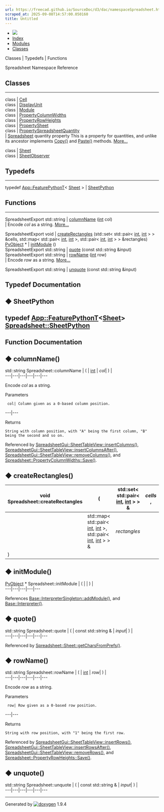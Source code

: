 ```yaml
---
url: https://freecad.github.io/SourceDoc/d3/dac/namespaceSpreadsheet.html
scraped_at: 2025-09-08T14:57:00.050160
title: Untitled
---
```


  * [ ![](https://www.freecad.org/svg/logo-freecad.svg) ](https://freecadweb.org "FreeCAD")
  * [Index](../../index.html "Index")
  * [Modules](../../modules.html "Modules list")
  * [Classes](../../annotated.html "Annotated list")

Classes | Typedefs | Functions

Spreadsheet Namespace Reference

##  Classes  
  
---  
class | [Cell](../../d5/d22/classSpreadsheet_1_1Cell.html)  
class | [DisplayUnit](../../d8/d2a/classSpreadsheet_1_1DisplayUnit.html)  
class | [Module](../../da/d10/classSpreadsheet_1_1Module.html)  
class | [PropertyColumnWidths](../../da/ddd/classSpreadsheet_1_1PropertyColumnWidths.html)  
class | [PropertyRowHeights](../../d4/d0d/classSpreadsheet_1_1PropertyRowHeights.html)  
class | [PropertySheet](../../de/d36/classSpreadsheet_1_1PropertySheet.html)  
class | [PropertySpreadsheetQuantity](../../d2/dd4/classSpreadsheet_1_1PropertySpreadsheetQuantity.html)  
| [Spreadsheet](../../d3/dac/namespaceSpreadsheet.html) quantity property This
is a property for quantities, and unlike its ancestor implements
[Copy()](../../d0/da9/classApp_1_1Property.html#a1ca3b1249f2e3b7fcd29308e72ba76de
"Returns a new copy of the property \(mainly for Undo/Redo and
transactions\)") and
[Paste()](../../d2/dd4/classSpreadsheet_1_1PropertySpreadsheetQuantity.html#a2e105319857c2aa18ec56cb5a56b8f10)
methods.
[More...](../../d2/dd4/classSpreadsheet_1_1PropertySpreadsheetQuantity.html#details)  
  
class | [Sheet](../../d0/da8/classSpreadsheet_1_1Sheet.html)  
class | [SheetObserver](../../db/d2b/classSpreadsheet_1_1SheetObserver.html)  
  
##  Typedefs  
  
---  
typedef [App::FeaturePythonT](../../d2/d2f/classApp_1_1FeaturePythonT.html)< [Sheet](../../d0/da8/classSpreadsheet_1_1Sheet.html) > | [SheetPython](../../d3/dac/namespaceSpreadsheet.html#a53ae59a7c3d10406ab8a39c929201861)  
  
##  Functions  
  
---  
SpreadsheetExport std::string | [columnName](../../d3/dac/namespaceSpreadsheet.html#af97af2a594f163e00d6ff9e13270c3f8) ([int](../../d1/da0/classint.html) col)  
| Encode _col_ as a string.
[More...](../../d3/dac/namespaceSpreadsheet.html#af97af2a594f163e00d6ff9e13270c3f8)  
  
SpreadsheetExport void | [createRectangles](../../d3/dac/namespaceSpreadsheet.html#a101ef91e68ae4c7e6318bd6050795046) (std::set< std::pair< [int](../../d1/da0/classint.html), [int](../../d1/da0/classint.html) > > &cells, std::map< std::pair< [int](../../d1/da0/classint.html), [int](../../d1/da0/classint.html) >, std::pair< [int](../../d1/da0/classint.html), [int](../../d1/da0/classint.html) > > &rectangles)  
[PyObject](../../df/d1b/classPyObject.html) * | [initModule](../../d3/dac/namespaceSpreadsheet.html#a5ef7c574c87d22dca75e0d2457e5acd8) ()  
SpreadsheetExport std::string | [quote](../../d3/dac/namespaceSpreadsheet.html#a3cd73de5b6a9e7008be11fde2c63dbce) (const std::string &input)  
SpreadsheetExport std::string | [rowName](../../d3/dac/namespaceSpreadsheet.html#ae4d8879d8cc6fb7b7b17d95621bb2858) ([int](../../d1/da0/classint.html) row)  
| Encode _row_ as a string.
[More...](../../d3/dac/namespaceSpreadsheet.html#ae4d8879d8cc6fb7b7b17d95621bb2858)  
  
SpreadsheetExport std::string | [unquote](../../d3/dac/namespaceSpreadsheet.html#aba76ba1415fb2f07b70906500b76988c) (const std::string &input)  
  
## Typedef Documentation

## ◆ SheetPython

typedef
[App::FeaturePythonT](../../d2/d2f/classApp_1_1FeaturePythonT.html)<[Sheet](../../d0/da8/classSpreadsheet_1_1Sheet.html)>
[Spreadsheet::SheetPython](../../d3/dac/namespaceSpreadsheet.html#a53ae59a7c3d10406ab8a39c929201861)  
---  
  
## Function Documentation

## ◆ columnName()

std::string Spreadsheet::columnName  | ( | [int](../../d1/da0/classint.html) | _col_| ) |   
---|---|---|---|---|---  
  
Encode _col_ as a string.

Parameters

     col| Column given as a 0-based column position.  
---|---  
  
Returns

    String with column position, with "A" being the first column, "B" being the second and so on. 

Referenced by
[SpreadsheetGui::SheetTableView::insertColumns()](../../d5/d7d/classSpreadsheetGui_1_1SheetTableView.html#ab91b636542c4367d2ce281d3ba5e8b58),
[SpreadsheetGui::SheetTableView::insertColumnsAfter()](../../d5/d7d/classSpreadsheetGui_1_1SheetTableView.html#a8cebcff7b6ae0e8fad3175aa4cf22946),
[SpreadsheetGui::SheetTableView::removeColumns()](../../d5/d7d/classSpreadsheetGui_1_1SheetTableView.html#aa41dca227d456e2ffd972fa88c4ff6d2),
and
[Spreadsheet::PropertyColumnWidths::Save()](../../da/ddd/classSpreadsheet_1_1PropertyColumnWidths.html#a976f43505863b7470c1eb93726de2d5e).

## ◆ createRectangles()

void Spreadsheet::createRectangles  | ( | std::set< std::pair< [int](../../d1/da0/classint.html), [int](../../d1/da0/classint.html) > > & | _cells_ ,   
---|---|---|---  
|  | std::map< std::pair< [int](../../d1/da0/classint.html), [int](../../d1/da0/classint.html) >, std::pair< [int](../../d1/da0/classint.html), [int](../../d1/da0/classint.html) > > & | _rectangles_  
| ) | |   
  
## ◆ initModule()

[PyObject](../../df/d1b/classPyObject.html) * Spreadsheet::initModule  | ( | | ) |   
---|---|---|---|---  
  
References
[Base::InterpreterSingleton::addModule()](../../d2/d9e/classBase_1_1InterpreterSingleton.html#af556d495376be43c3d93c9a44e6c15d3),
and
[Base::Interpreter()](../../db/d07/namespaceBase.html#a2ee9c987b769c5d1ed5f2fe69b21d2c9).

## ◆ quote()

std::string Spreadsheet::quote  | ( | const std::string & | _input_| ) |   
---|---|---|---|---|---  
  
Referenced by
[Spreadsheet::Sheet::getCharsFromPrefs()](../../d0/da8/classSpreadsheet_1_1Sheet.html#a144aba1b77f58bcd343d16c12d4df49c).

## ◆ rowName()

std::string Spreadsheet::rowName  | ( | [int](../../d1/da0/classint.html) | _row_| ) |   
---|---|---|---|---|---  
  
Encode _row_ as a string.

Parameters

     row| Row given as a 0-based row position.  
---|---  
  
Returns

    String with row position, with "1" being the first row. 

Referenced by
[SpreadsheetGui::SheetTableView::insertRows()](../../d5/d7d/classSpreadsheetGui_1_1SheetTableView.html#a29b12a5e738d689dd11833a7cf3b474e),
[SpreadsheetGui::SheetTableView::insertRowsAfter()](../../d5/d7d/classSpreadsheetGui_1_1SheetTableView.html#ac591ed9234eab84fa028bce688dc3b56),
[SpreadsheetGui::SheetTableView::removeRows()](../../d5/d7d/classSpreadsheetGui_1_1SheetTableView.html#a7599cef797de900e763493224292cdea),
and
[Spreadsheet::PropertyRowHeights::Save()](../../d4/d0d/classSpreadsheet_1_1PropertyRowHeights.html#a7dbc1225885f9daac0294390384589d6).

## ◆ unquote()

std::string Spreadsheet::unquote  | ( | const std::string & | _input_| ) |   
---|---|---|---|---|---  
  
* * *

Generated by
[![doxygen](../../doxygen.svg)](https://www.doxygen.org/index.html) 1.9.4

